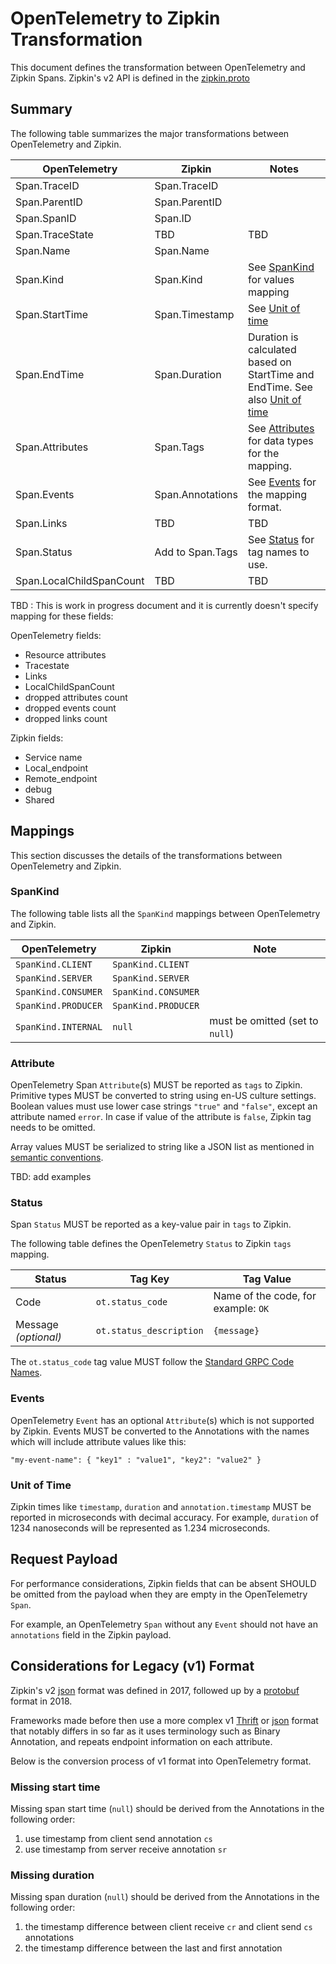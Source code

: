 # OpenTelemetry to Zipkin Transformation

This document defines the transformation between OpenTelemetry and Zipkin Spans.
Zipkin's v2 API is defined in the
[zipkin.proto](https://github.com/openzipkin/zipkin-api/blob/master/zipkin.proto)

## Summary

The following table summarizes the major transformations between OpenTelemetry
and Zipkin.

| OpenTelemetry            | Zipkin           | Notes                                                        |
| ------------------------ | ---------------- | ------------------------------------------------------------ |
| Span.TraceID             | Span.TraceID     |                                                              |
| Span.ParentID            | Span.ParentID    |                                                              |
| Span.SpanID              | Span.ID          |                                                              |
| Span.TraceState          | TBD              | TBD                                                          |
| Span.Name                | Span.Name        |                                                              |
| Span.Kind                | Span.Kind        | See [SpanKind](#spankind) for values mapping                |
| Span.StartTime           | Span.Timestamp   | See [Unit of time](#unit-of-time)                            |
| Span.EndTime             | Span.Duration    | Duration is calculated based on StartTime and EndTime. See also [Unit of time](#unit-of-time) |
| Span.Attributes          | Span.Tags        | See [Attributes](#attributes) for data types for the mapping. |
| Span.Events              | Span.Annotations | See [Events](#events) for the mapping format.                |
| Span.Links               | TBD              | TBD                                                          |
| Span.Status              | Add to Span.Tags | See [Status](#status) for tag names to use.                  |
| Span.LocalChildSpanCount | TBD              | TBD                                                          |

TBD : This is work in progress document and it is currently doesn't specify
mapping for these fields:

OpenTelemetry fields:

- Resource attributes
- Tracestate
- Links
- LocalChildSpanCount
- dropped attributes count
- dropped events count
- dropped links count

Zipkin fields:

- Service name
- Local_endpoint
- Remote_endpoint
- debug
- Shared

## Mappings

This section discusses the details of the transformations between OpenTelemetry
and Zipkin.

### SpanKind

The following table lists all the `SpanKind` mappings between OpenTelemetry and
Zipkin.

| OpenTelemetry | Zipkin | Note |
| ------------- | ------ | ---- |
| `SpanKind.CLIENT`|`SpanKind.CLIENT`||
| `SpanKind.SERVER`|`SpanKind.SERVER`||
| `SpanKind.CONSUMER`|`SpanKind.CONSUMER`||
| `SpanKind.PRODUCER`|`SpanKind.PRODUCER` ||
|`SpanKind.INTERNAL`|`null` |must be omitted (set to `null`)|

### Attribute

OpenTelemetry Span `Attribute`(s) MUST be reported as `tags` to Zipkin.
Primitive types MUST be converted to string using en-US culture settings.
Boolean values must use lower case strings `"true"` and `"false"`, except an
attribute named `error`. In case if value of the attribute is `false`, Zipkin
tag needs to be omitted.

Array values MUST be serialized to string like a JSON list as mentioned in
[semantic conventions](../../overview.md#semantic-conventions).

TBD: add examples

### Status

Span `Status` MUST be reported as a key-value pair in `tags` to Zipkin.

The following table defines the OpenTelemetry `Status` to Zipkin `tags` mapping.

| Status|Tag Key| Tag Value |
|--|--|--|
|Code | `ot.status_code` | Name of the code, for example: `OK` |
|Message *(optional)* | `ot.status_description` | `{message}` |

The `ot.status_code` tag value MUST follow the [Standard GRPC Code
Names](https://github.com/grpc/grpc/blob/master/doc/statuscodes.md).

### Events

OpenTelemetry `Event` has an optional `Attribute`(s) which is not supported by
Zipkin. Events MUST be converted to the Annotations with the names which will
include attribute values like this:

```
"my-event-name": { "key1" : "value1", "key2": "value2" }
```

### Unit of Time

Zipkin times like `timestamp`, `duration` and `annotation.timestamp` MUST be
reported in microseconds with decimal accuracy. For example, `duration` of 1234
nanoseconds will be represented as 1.234 microseconds.

## Request Payload

For performance considerations, Zipkin fields that can be absent SHOULD be
omitted from the payload when they are empty in the OpenTelemetry `Span`.

For example, an OpenTelemetry `Span` without any `Event` should not have an
`annotations` field in the Zipkin payload.

## Considerations for Legacy (v1) Format

Zipkin's v2 [json](https://github.com/openzipkin/zipkin-api/blob/master/zipkin2-api.yaml) format was defined in 2017, followed up by a [protobuf](https://github.com/openzipkin/zipkin-api/blob/master/zipkin.proto) format in 2018.

Frameworks made before then use a more complex v1 [Thrift](https://github.com/openzipkin/zipkin-api/blob/master/thrift/zipkinCore.thrift) or [json](https://github.com/openzipkin/zipkin-api/blob/master/zipkin-api.yaml) format that notably differs in so far as it uses terminology such as Binary Annotation, and repeats endpoint information on each attribute.

Below is the conversion process of v1 format into OpenTelemetry format.

### Missing start time

Missing span start time (`null`) should be derived from the Annotations in the following order:

1. use timestamp from client send annotation `cs`
2. use timestamp from server receive annotation `sr`

### Missing duration

Missing span duration (`null`) should be derived from the Annotations in the following order:

1. the timestamp difference between client receive `cr` and client send `cs` annotations
2. the timestamp difference between the last and first annotation
